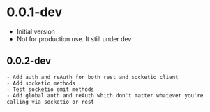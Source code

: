 # 0.0.1-dev

- Initial version
- Not for production use. It still under dev

## 0.0.2-dev

    - Add auth and reAuth for both rest and socketio client
    - Add socketio methods
    - Test socketio emit methods
    - Add global auth and reAuth which don't matter whatever you're calling via socketio or rest